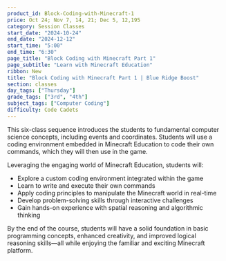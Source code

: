 ```yaml
---
product_id: Block-Coding-with-Minecraft-1
price: Oct 24; Nov 7, 14, 21; Dec 5, 12,195
category: Session Classes
start_date: "2024-10-24"
end_date: "2024-12-12"
start_time: "5:00"
end_time: "6:30"
page_title: "Block Coding with Minecraft Part 1"
page_subtitle: "Learn with Minecraft Education"
ribbon: New
title: "Block Coding with Minecraft Part 1 | Blue Ridge Boost"
section: classes
day_tags: ["Thursday"]
grade_tags: ["3rd", "4th"]
subject_tags: ["Computer Coding"]
difficulty: Code Cadets
---
```

<p>This six-class sequence introduces the students to fundamental computer science concepts, including events and coordinates. Students will use a coding environment embedded in Minecraft Education to code their own commands, which they will then use in the game.</p>
<p>Leveraging the engaging world of Minecraft Education, students will:</p>
    <ul>
        <li>Explore a custom coding environment integrated within the game</li>
        <li>Learn to write and execute their own commands</li>
        <li>Apply coding principles to manipulate the Minecraft world in real-time</li>
        <li>Develop problem-solving skills through interactive challenges</li>
        <li>Gain hands-on experience with spatial reasoning and algorithmic thinking</li>
    </ul>
    <p>By the end of the course, students will have a solid foundation in basic programming concepts, enhanced creativity, and improved logical reasoning skills—all while enjoying the familiar and exciting Minecraft platform.</p>


